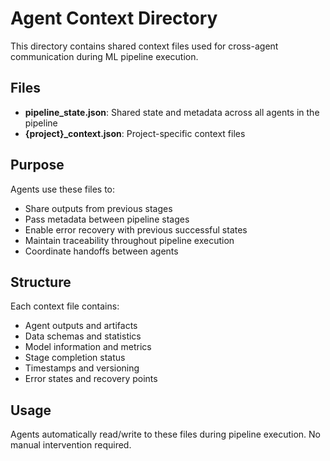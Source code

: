 # Agent Context Directory

This directory contains shared context files used for cross-agent communication during ML pipeline execution.

## Files

- **pipeline_state.json**: Shared state and metadata across all agents in the pipeline
- **{project}_context.json**: Project-specific context files

## Purpose

Agents use these files to:
- Share outputs from previous stages
- Pass metadata between pipeline stages
- Enable error recovery with previous successful states
- Maintain traceability throughout pipeline execution
- Coordinate handoffs between agents

## Structure

Each context file contains:
- Agent outputs and artifacts
- Data schemas and statistics
- Model information and metrics
- Stage completion status
- Timestamps and versioning
- Error states and recovery points

## Usage

Agents automatically read/write to these files during pipeline execution. No manual intervention required.